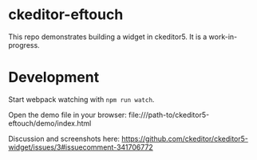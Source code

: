 # ckeditor-eftouch

This repo demonstrates building a widget in ckeditor5. It is a work-in-progress.

# Development

Start webpack watching with `npm run watch`.

Open the demo file in your browser: file:///path-to/ckeditor5-eftouch/demo/index.html

Discussion and screenshots here: https://github.com/ckeditor/ckeditor5-widget/issues/3#issuecomment-341706772